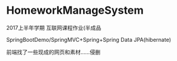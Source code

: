 # HomeworkManageSystem
2017上半年学期 互联网课程作业(半成品

SpringBootDemo/SpringMVC+Spring+Spring Data JPA(hibernate)

前端找了一些现成的网页和素材……侵删
